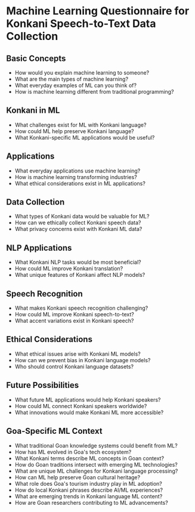 # Machine Learning Questionnaire for Konkani Speech-to-Text Data Collection

## Basic Concepts

- How would you explain machine learning to someone?
- What are the main types of machine learning?
- What everyday examples of ML can you think of?
- How is machine learning different from traditional programming?

## Konkani in ML

- What challenges exist for ML with Konkani language?
- How could ML help preserve Konkani language?
- What Konkani-specific ML applications would be useful?

## Applications

- What everyday applications use machine learning?
- How is machine learning transforming industries?
- What ethical considerations exist in ML applications?

## Data Collection

- What types of Konkani data would be valuable for ML?
- How can we ethically collect Konkani speech data?
- What privacy concerns exist with Konkani ML data?

## NLP Applications

- What Konkani NLP tasks would be most beneficial?
- How could ML improve Konkani translation?
- What unique features of Konkani affect NLP models?

## Speech Recognition

- What makes Konkani speech recognition challenging?
- How could ML improve Konkani speech-to-text?
- What accent variations exist in Konkani speech?

## Ethical Considerations

- What ethical issues arise with Konkani ML models?
- How can we prevent bias in Konkani language models?
- Who should control Konkani language datasets?

## Future Possibilities

- What future ML applications would help Konkani speakers?
- How could ML connect Konkani speakers worldwide?
- What innovations would make Konkani ML more accessible?

## Goa-Specific ML Context

- What traditional Goan knowledge systems could benefit from ML?
- How has ML evolved in Goa's tech ecosystem?
- What Konkani terms describe ML concepts in Goan context?
- How do Goan traditions intersect with emerging ML technologies?
- What are unique ML challenges for Konkani language processing?
- How can ML help preserve Goan cultural heritage?
- What role does Goa's tourism industry play in ML adoption?
- How do local Konkani phrases describe AI/ML experiences?
- What are emerging trends in Konkani language ML content?
- How are Goan researchers contributing to ML advancements?

